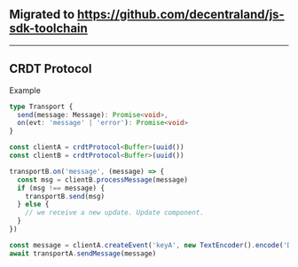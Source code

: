 ## Migrated to https://github.com/decentraland/js-sdk-toolchain

---

## CRDT Protocol

Example
```ts
type Transport {
  send(message: Message): Promise<void>,
  on(evt: 'message' | 'error'): Promise<void>
}

const clientA = crdtProtocol<Buffer>(uuid())
const clientB = crdtProtocol<Buffer>(uuid())

transportB.on('message', (message) => {
  const msg = clientB.processMessage(message)
  if (msg !== message) {
    transportB.send(msg)
  } else {
    // we receive a new update. Update component.
  }
})

const message = clientA.createEvent('keyA', new TextEncoder().encode('DCL CRDT'))
await transportA.sendMessage(message)
```

